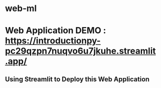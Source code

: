 # web-ml
# Web Application DEMO : https://introductionpy-pc29qzpn7nuqvo6u7jkuhe.streamlit.app/
## Using Streamlit to Deploy this Web Application 
 
